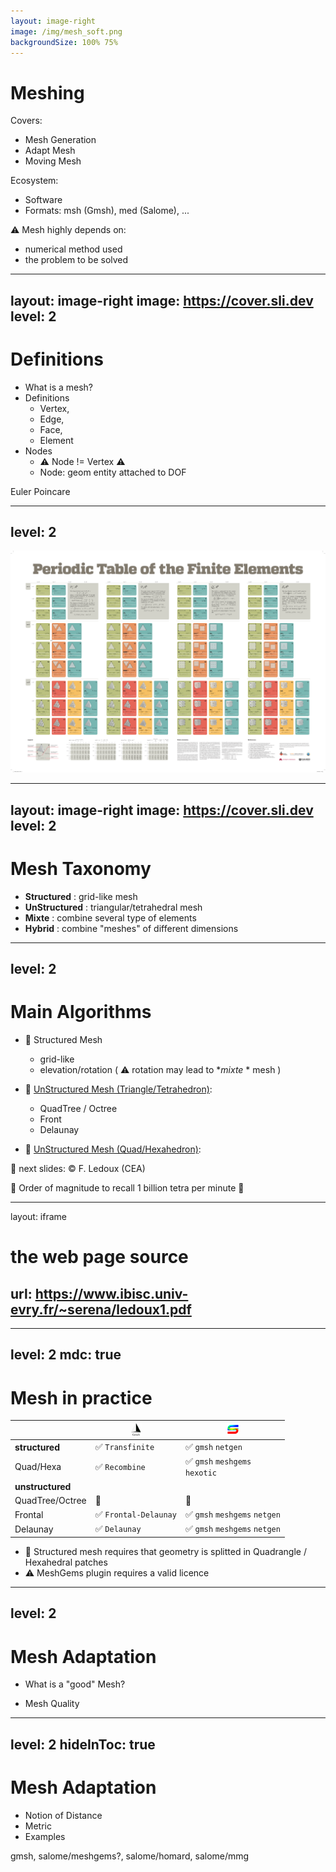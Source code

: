 ```yaml
---
layout: image-right
image: /img/mesh_soft.png
backgroundSize: 100% 75%
---
```

# Meshing

Covers:
- Mesh Generation
- Adapt Mesh
- Moving Mesh

Ecosystem:
- Software
- Formats: msh (Gmsh), med (Salome), ...
  

<!--more-->
⚠️ Mesh highly depends on:
 - numerical method used
 - the problem to be solved

---
layout: image-right
image: https://cover.sli.dev
level: 2
---

# Definitions

* What is a mesh?
* Definitions
  - Vertex, 
  - Edge, 
  - Face, 
  - Element
* Nodes
  - ⚠️ Node != Vertex ⚠️
  - Node: geom entity attached to DOF

<!-- notes -->
Euler Poincare

---
level: 2
---

<img src="/img/periodic_table_of_the_finite_elements.png" />


---
layout: image-right
image: https://cover.sli.dev
level: 2
---

# Mesh Taxonomy

- **Structured** : grid-like mesh
- **UnStructured** : triangular/tetrahedral mesh
- **Mixte** : combine several type of elements
- **Hybrid** : combine "meshes" of different dimensions

---
level: 2
---

# Main Algorithms

- 🔲 Structured Mesh
  - grid-like
  - elevation/rotation ( ⚠️ rotation may lead to **mixte* * mesh )

- 🔗 [UnStructured Mesh (Triangle/Tetrahedron)](https://www.ibisc.univ-evry.fr/~serena/ledoux1.pdf): 
  - QuadTree / Octree
  - Front
  - Delaunay

- 🔗 [UnStructured Mesh (Quad/Hexahedron)](https://www.ibisc.univ-evry.fr/~serena/ledoux2.pdf): 

<!-- notes -->
📓 next slides: ©️  F. Ledoux (CEA)

🎉 Order of magnitude to recall 1 billion tetra per minute 🎉

---
layout: iframe

# the web page source
url: https://www.ibisc.univ-evry.fr/~serena/ledoux1.pdf
---

<!---
note from <img src="/img/ledoux1/pg_0008.pdf.png" scale='80' />
to <img src="/img/ledoux1/pg_0055.pdf.png" scale='80' />
-->


---
level: 2
mdc: true
---

# Mesh in practice

|                  | <img src="/img/Gmsh.png" width=20> | <img src="/img/Salome.jpg" width=20> |
| -------------    | ---------------------------------- | -------------------------------------|
| **structured**   | ✅ <code>Transfinite</code>        |   ✅ <code>gmsh</code> <code>netgen</code>  | 
| Quad/Hexa        | ✅ <code>Recombine</code>          |   ✅ <code>gmsh</code> <code>meshgems</code> <code> hexotic</code>  | 
| **unstructured** |                                    |                                      |
| QuadTree/Octree  | 🔴                                 |   🔴                                   |
| Frontal          | ✅ <code>Frontal-Delaunay</code>   |   ✅ <code>gmsh</code> <code>meshgems</code> <code>netgen</code>            |
| Delaunay         | ✅ <code>Delaunay</code>           |   ✅ <code>gmsh</code> <code>meshgems</code> <code>netgen</code>             |


* 👷 Structured mesh requires that geometry is splitted in Quadrangle / Hexahedral patches
* ⚠️ MeshGems plugin requires a valid licence

<!-- https://chi-tech.github.io/d4/db9/_gmsh_example_01.html example for gmsh -->

---
level: 2
---

# Mesh Adaptation

- What is a "good" Mesh?

- Mesh Quality


---
level: 2
hideInToc: true
---

# Mesh Adaptation

- Notion of Distance
- Metric
- Examples

<!-- notes -->
gmsh, salome/meshgems?, salome/homard, salome/mmg 

